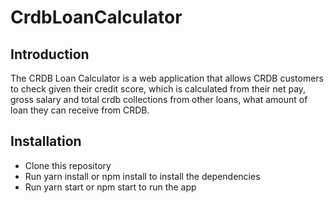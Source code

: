 # CrdbLoanCalculator

## Introduction

The CRDB Loan Calculator is a web application that allows CRDB customers to check given their credit score, which is calculated from their net pay, gross salary and total crdb collections from other loans, what amount of loan they can receive from CRDB.

## Installation

- Clone this repository
- Run yarn install or npm install to install the dependencies
- Run yarn start or npm start to run the app
